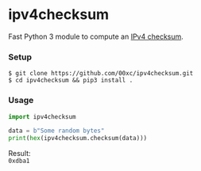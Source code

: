 # ipv4checksum #
Fast Python 3 module to compute an [IPv4 checksum](https://tools.ietf.org/html/rfc1071#section-4).

### Setup ###
`$ git clone https://github.com/00xc/ipv4checksum.git`\
`$ cd ipv4checksum && pip3 install .`

### Usage ###
```Python
import ipv4checksum

data = b"Some random bytes"
print(hex(ipv4checksum.checksum(data)))
```
Result:\
`0xdba1`